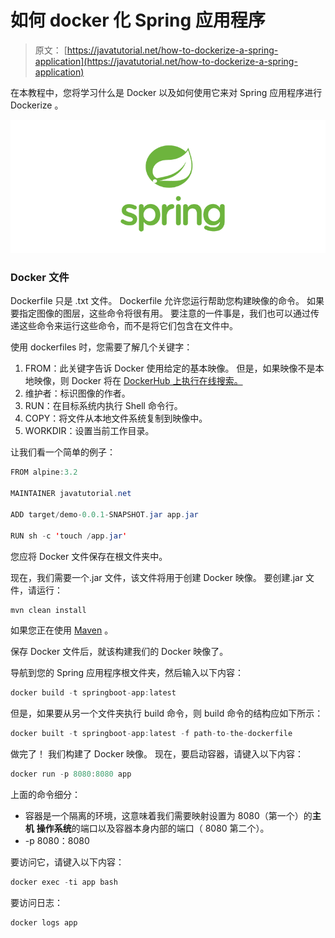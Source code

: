 # 如何 docker 化 Spring 应用程序

> 原文： [https://javatutorial.net/how-to-dockerize-a-spring-application](https://javatutorial.net/how-to-dockerize-a-spring-application)

在本教程中，您将学习什么是 Docker 以及如何使用它来对 Spring 应用程序进行 Dockerize 。

![spring-featured-image](img/d2f73752d8ae931b119dec1eac866973.jpg)

### Docker 文件

Dockerfile 只是 .txt 文件。 Dockerfile 允许您运行帮助您构建映像的命令。 如果要指定图像的图层，这些命令将很有用。 要注意的一件事是，我们也可以通过传递这些命令来运行这些命令，而不是将它们包含在文件中。

使用 dockerfiles 时，您需要了解几个关键字：

1.  FROM：此关键字告诉 Docker 使用给定的基本映像。 但是，如果映像不是本地映像，则 Docker 将在 [DockerHub 上执行在线搜索。](https://hub.docker.com/search/?q=&type=image)
2.  维护者：标识图像的作者。
3.  RUN：在目标系统内执行 Shell 命令行。
4.  COPY：将文件从本地文件系统复制到映像中。
5.  WORKDIR：设置当前工作目录。

让我们看一个简单的例子：

```java
FROM alpine:3.2

MAINTAINER javatutorial.net

ADD target/demo-0.0.1-SNAPSHOT.jar app.jar

RUN sh -c 'touch /app.jar'
```

您应将 Docker 文件保存在根文件夹中。

现在，我们需要一个.jar 文件，该文件将用于创建 Docker 映像。 要创建.jar 文件，请运行：

```java
mvn clean install
```

如果您正在使用 [Maven](https://javatutorial.net/how-to-install-maven-on-windows-linux-and-mac) 。

保存 Docker 文件后，就该构建我们的 Docker 映像了。

导航到您的 Spring 应用程序根文件夹，然后输入以下内容：

```java
docker build -t springboot-app:latest
```

但是，如果要从另一个文件夹执行 build 命令，则 build 命令的结构应如下所示：

```java
docker built -t springboot-app:latest -f path-to-the-dockerfile
```

做完了！ 我们构建了 Docker 映像。 现在，要启动容器，请键入以下内容：

```java
docker run -p 8080:8080 app

```

上面的命令细分：

*   容器是一个隔离的环境，这意味着我们需要映射设置为 8080（第一个）的**主机** **操作系统**的端口以及容器本身内部的端口（ 8080 第二个）。
*   -p 8080：8080

要访问它，请键入以下内容：

```java
docker exec -ti app bash
```

要访问日志：

```java
docker logs app
```